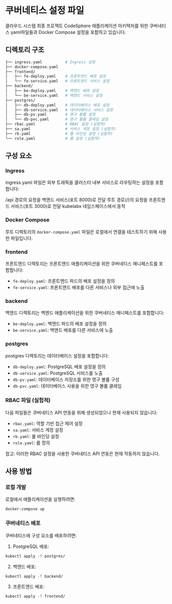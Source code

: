 # 쿠버네티스 설정 파일

클라우드 시스템 최종 프로젝트 
CodeSphere 애플리케이션 아키텍처를 위한 
쿠버네티스 yaml파일들과 Docker Compose 설정을 포함하고 있습니다.

## 디렉토리 구조
```bash
├── ingress.yaml          # Ingress 설정
├── docker-compose.yaml
├── frontend/
│   ├── fe-deploy.yaml    # 프론트엔드 배포 설정
│   └── fe-service.yaml   # 프론트엔드 서비스 설정
├── backend/
│   ├── be-deploy.yaml    # 백엔드 배포 설정
│   └── be-service.yaml   # 백엔드 서비스 설정
├── postgres/
│   ├── db-deploy.yaml    # 데이터베이스 배포 설정
│   ├── db-service.yaml   # 데이터베이스 서비스 설정
│   ├── db-pv.yaml        # 영구 볼륨 설정
│   └── db-pvc.yaml       # 영구 볼륨 클레임 설정
├── rbac.yaml             # RBAC 설정 (실험적)
├── sa.yaml               # 서비스 계정 설정 (실험적)
├── rb.yaml               # 롤 바인딩 설정 (실험적)
└── role.yaml             # 롤 설정 (실험적)
```

## 구성 요소

### Ingress
ingress.yaml 파일은 외부 트래픽을 클러스터 내부 서비스로 라우팅하는 설정을 포함합니다:

/api 경로의 요청을 백엔드 서비스(포트 8000)로 전달
루트 경로(/)의 요청을 프론트엔드 서비스(포트 3000)로 전달
kubelabx 네임스페이스에서 동작

### Docker Compose
루트 디렉토리의 `docker-compose.yaml` 파일은 로컬에서 연결을 테스트하기 위해 사용한 파일입니다.

### frontend
프론트엔드 디렉토리는 프론트엔드 애플리케이션을 위한 쿠버네티스 매니페스트를 포함합니다:
- `fe-deploy.yaml`: 프론트엔드 파드의 배포 설정을 정의
- `fe-service.yaml`: 프론트엔드 배포를 다른 서비스나 외부 접근에 노출

### backend
백엔드 디렉토리는 백엔드 애플리케이션을 위한 쿠버네티스 매니페스트를 포함합니다:
- `be-deploy.yaml`: 백엔드 파드의 배포 설정을 정의
- `be-service.yaml`: 백엔드 배포를 다른 서비스에 노출

### postgres
postgres 디렉토리는 데이터베이스 설정을 포함합니다:
- `db-deploy.yaml`: PostgreSQL 배포 설정을 정의
- `db-service.yaml`: PostgreSQL 서비스를 노출
- `db-pv.yaml`: 데이터베이스 저장소를 위한 영구 볼륨 구성
- `db-pvc.yaml`: 데이터베이스 사용을 위한 영구 볼륨 클레임

### RBAC 파일 (실험적)
다음 파일들은 쿠버네티스 API 연동을 위해 생성되었으나 현재 사용되지 않습니다:
- `rbac.yaml`: 역할 기반 접근 제어 설정
- `sa.yaml`: 서비스 계정 설정
- `rb.yaml`: 롤 바인딩 설정
- `role.yaml`: 롤 정의

참고: 이러한 RBAC 설정을 사용한 쿠버네티스 API 연동은 현재 작동하지 않습니다.

## 사용 방법

### 로컬 개발
로컬에서 애플리케이션을 실행하려면:
```bash
docker-compose up
```

### 쿠버네티스 배포
쿠버네티스에 구성 요소를 배포하려면:

1. PostgreSQL 배포:
```bash
kubectl apply -f postgres/
```

2. 백엔드 배포:
```bash
kubectl apply -f backend/
```

3. 프론트엔드 배포:
```bash
kubectl apply -f frontend/
```
